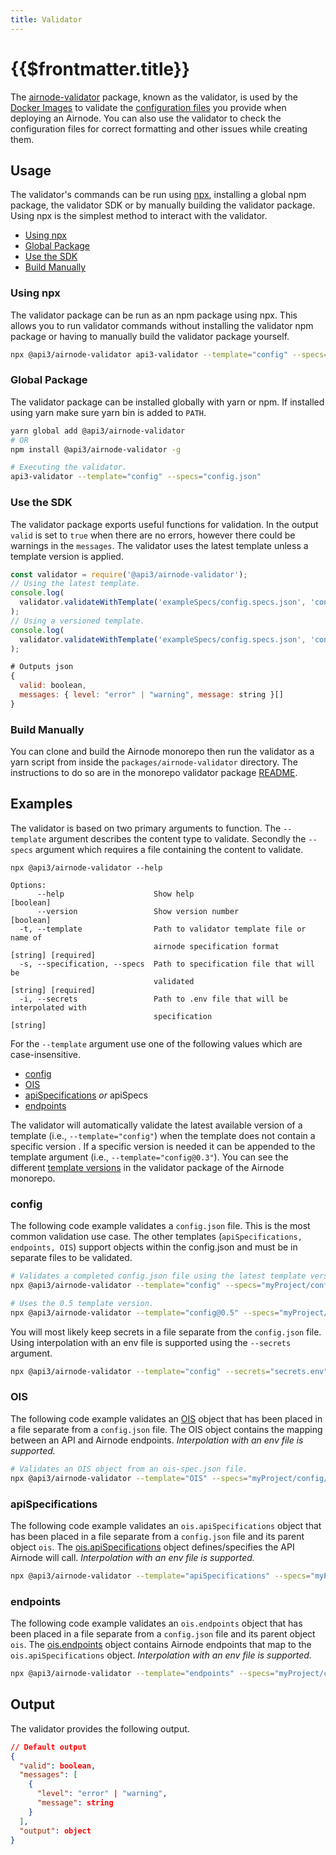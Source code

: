 ```yaml
---
title: Validator
---
```


# {{$frontmatter.title}}

<TocHeader />
<TOC class="table-of-contents" :include-level="[2,3]" />

The
[airnode-validator](https://github.com/api3dao/airnode/tree/v0.4/packages/airnode-validator)
package, known as the validator, is used by the
[Docker Images](../../grp-providers/docker/) to validate the
[configuration files](../../grp-providers/guides/build-an-airnode/configuring-airnode.md)
you provide when deploying an Airnode. You can also use the validator to check
the configuration files for correct formatting and other issues while creating
them.

## Usage

The validator's commands can be run using
[npx](https://nodejs.dev/learn/the-npx-nodejs-package-runner), installing a
global npm package, the validator SDK or by manually building the validator
package. Using npx is the simplest method to interact with the validator.

- [Using npx](./validator.md#using-npx)
- [Global Package](./validator.md#global-package)
- [Use the SDK](./validator.md#use-the-sdk)
- [Build Manually](./validator.md#build-manually)

<!-- TODO: Before going through code examples first describe the 3 execution methods. -->

### Using npx

The validator package can be run as an npm package using npx. This allows you to
run validator commands without installing the validator npm package or having to
manually build the validator package yourself.

```sh
npx @api3/airnode-validator api3-validator --template="config" --specs="config.json"
```

### Global Package

The validator package can be installed globally with yarn or npm. If installed
using yarn make sure yarn bin is added to `PATH`.

```sh
yarn global add @api3/airnode-validator
# OR
npm install @api3/airnode-validator -g

# Executing the validator.
api3-validator --template="config" --specs="config.json"
```

### Use the SDK

The validator package exports useful functions for validation. In the output
`valid` is set to `true` when there are no errors, however there could be
warnings in the `messages`. The validator uses the latest template unless a
template version is applied.

```js
const validator = require('@api3/airnode-validator');
// Using the latest template.
console.log(
  validator.validateWithTemplate('exampleSpecs/config.specs.json', 'config')
);
// Using a versioned template.
console.log(
  validator.validateWithTemplate('exampleSpecs/config.specs.json', 'config@0.5')
);

# Outputs json
{
  valid: boolean,
  messages: { level: "error" | "warning", message: string }[]
}
```

### Build Manually

You can clone and build the Airnode monorepo then run the validator as a yarn
script from inside the `packages/airnode-validator` directory. The instructions
to do so are in the monorepo validator package
[README](https://github.com/api3dao/airnode/tree/v0.4/packages/airnode-validator).

## Examples

The validator is based on two primary arguments to function. The `--template`
argument describes the content type to validate. Secondly the `--specs` argument
which requires a file containing the content to validate.

```
npx @api3/airnode-validator --help

Options:
      --help                    Show help                              [boolean]
      --version                 Show version number                    [boolean]
  -t, --template                Path to validator template file or name of
                                airnode specification format           [string] [required]
  -s, --specification, --specs  Path to specification file that will be
                                validated                              [string] [required]
  -i, --secrets                 Path to .env file that will be interpolated with
                                specification                          [string]
```

For the `--template` argument use one of the following values which are
case-insensitive.

- [config](./validator.md#config)
- [OIS](./validator.md#ois)
- [apiSpecifications](./validator.md#apispecifications) _or_ apiSpecs
- [endpoints](./validator.md#endpoints)

The validator will automatically validate the latest available version of a
template (i.e., `--template="config"`) when the template does not contain a
specific version . If a specific version is needed it can be appended to the
template argument (i.e., `--template="config@0.3"`). You can see the different
[template versions](https://github.com/api3dao/airnode/tree/v0.4/packages/airnode-validator/templates)
in the validator package of the Airnode monorepo.

### config

The following code example validates a `config.json` file. This is the most
common validation use case. The other templates
(`apiSpecifications, endpoints, OIS`) support objects within the config.json and
must be in separate files to be validated.

```sh
# Validates a completed config.json file using the latest template version.
npx @api3/airnode-validator --template="config" --specs="myProject/config/config.json"

# Uses the 0.5 template version.
npx @api3/airnode-validator --template="config@0.5" --specs="myProject/config/config.json"
```

You will most likely keep secrets in a file separate from the `config.json`
file. Using interpolation with an env file is supported using the `--secrets`
argument.

```sh
npx @api3/airnode-validator --template="config" --secrets="secrets.env" --specs="myProject/config/config.json"
```

### OIS

The following code example validates an [OIS](/ois/v1.0.0/ois.md) object that
has been placed in a file separate from a `config.json` file. The OIS object
contains the mapping between an API and Airnode endpoints. _Interpolation with
an env file is supported._

```sh
# Validates an OIS object from an ois-spec.json file.
npx @api3/airnode-validator --template="OIS" --specs="myProject/config/ois-spec.json"
```

### apiSpecifications

The following code example validates an `ois.apiSpecifications` object that has
been placed in a file separate from a `config.json` file and its parent object
`ois`. The [ois.apiSpecifications](/ois/v1.0.0/ois.md#_4-apispecifications)
object defines/specifies the API Airnode will call. _Interpolation with an env
file is supported._

```sh
npx @api3/airnode-validator --template="apiSpecifications" --specs="myProject/config/apiSpecifications.json"
```

### endpoints

The following code example validates an `ois.endpoints` object that has been
placed in a file separate from a `config.json` file and its parent object `ois`.
The [ois.endpoints](/ois/v1.0.0/ois.md#_5-endpoints) object contains Airnode
endpoints that map to the `ois.apiSpecifications` object. _Interpolation with an
env file is supported._

```sh
npx @api3/airnode-validator --template="endpoints" --specs="myProject/config/endpoints.json"
```

<!-- PLEASE NOTE:
THE CONVERTOR HAS BEEN COMMENTED OUT AS OF Jan 5th, 2021.


## Convertor

The convertor is useful to create an initial `config.json` file for an Airnode.
Once you create an [OIS object](/ois/v1.0.0/ois.md), the convertor can
create a config object along with the other fields that can be pasted into a
`config.json` file. The file will have areas of content that are "filled-in" for
completeness.

The currently available conversions are from (`OAS` to `OIS`) and from (`OIS` to
`config`). Specification formats are case-insensitive.

Convertor CLI commands work the same way as the validator and can be invoked
with the `api3-convertor` command. The version of the format (e.g., `@5`) can
be provided otherwise the latest version is used.

- --from: Type of object to convert (OAS or OIS).
- --to: Type of object to convert into (OIS or config).
- --spec: Source of the file containing the object to be converted.

```sh
# Creates an OIS object from an OAS specification file.
npx @api3/airnode-validator api3-convertor --from="OAS" --to="OIS" --specs="exampleSpecs/OAS.specs.json"

# Creates a config file with an OIS object embedded specifically using version 0.3.
npx @api3/airnode-validator api3-convertor --from="ois@1.0" --to="config@0.3" --specs="exampleSpecs/ois.specs.json"
```

### Usage

The following steps represent a simple workflow to create a `config.json` file
ready for final editing.

#### Step 1: (optional)

If you have manually created an [OIS object](/ois/v1.0.0/ois.md) skip this
step. In this step the convertor creates an OIS object from an OAS specification
file. The convertor outputs an OIS object. Paste the OIS object into a spec file
(e.g., `OIS.spec.json`).

```sh
 # Creates the OIS object from an OAS spec file.
 npx @api3/airnode-validator api3-convertor --from="OAS" --to="OIS" --specs="my-config/OAS.spec.json"
```

#### Step 2:

This step creates a config object from an OIS object. The OIS object could have
been created manually or by using the OAS to OIS conversion of step #1. Copy and
paste the convertor output into a file named `config.json`.

```sh
  # Create a config object with the ois object.
  npx @api3/airnode-validator api3-convertor --from="ois@1.0" --to="config@0.3" --specs="my-config/ois.json"
```

#### Step 3:

The newly created `config.json` file now contains five root level fields of
which the OIS object is one. Continue to edit this file to customize how your
Airnode will behave.

- [chains](../deployment-files/config-json.md#chains)
- [nodeSettings](../deployment-files/config-json.md#nodesettings)
- [triggers](../deployment-files/config-json.md#triggers)
- [ois](../deployment-files/config-json.md#ois)
- [apiCredentials](../deployment-files/config-json.md#apicredentials)

-->

## Output

<!--The validator and its convertor implementation provide the following output. The
`output` object contains the converted specification only when using the
convertor. Alternatively the convertor commands can be executed the with
argument `--specs-only`, which will return only the converted specification.
-->

The validator provides the following output.

```json
// Default output
{
  "valid": boolean,
  "messages": [
    {
      "level": "error" | "warning",
      "message": string
    }
  ],
  "output": object
}
```

<!--

// For convertor using --specs-only returns converted specification, (e.g., OIS object).
{
  "oisFormat": "1.0.0",
  "title": "myOisTitle",
  "version": "1.2.3",
  "apiSpecifications": {
    ...
  },
  "endpoints": [
    ...
  ]
}
-->
